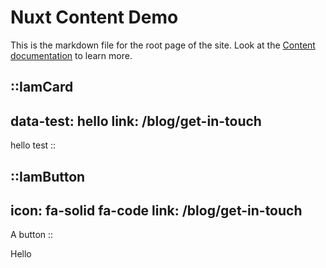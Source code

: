 # Nuxt Content Demo
This is the markdown file for the root page of the site.
Look at the [Content documentation](https://content.nuxtjs.org/) to learn more.

::IamCard
---
data-test: hello
link: /blog/get-in-touch
---
hello
<span>test</span>
::

::IamButton
---
icon: fa-solid fa-code
link: /blog/get-in-touch
---
A button
::

Hello
